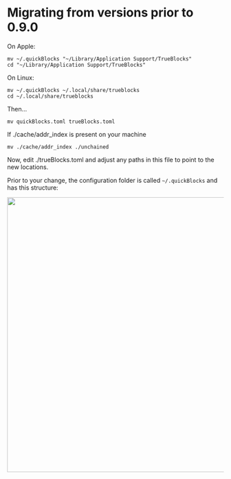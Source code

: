 # Migrating from versions prior to 0.9.0

On Apple:

```[bash]
mv ~/.quickBlocks "~/Library/Application Support/TrueBlocks"
cd "~/Library/Application Support/TrueBlocks"
```

On Linux:

```[bash]
mv ~/.quickBlocks ~/.local/share/trueblocks
cd ~/.local/share/trueblocks
```

Then...

```[bash]
mv quickBlocks.toml trueBlocks.toml
```

If ./cache/addr_index is present on your machine

```[bash]
mv ./cache/addr_index ./unchained
```

Now, edit ./trueBlocks.toml and adjust any paths in this file to point to the new locations.

Prior to your change, the configuration folder is called `~/.quickBlocks` and has this structure:

<img src="https://github.com/TrueBlocks/trueblocks-core/blob/new-default-dir/src/other/migrations/folders.png" width="640" />
